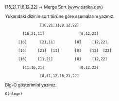 [16,21,11,8,12,22] -> Merge Sort (www.patika.dev)

Yukarıdaki dizinin sort türüne göre aşamalarını yazınız.

                    [16,21,11,8,12,22]
    
            [16,21,11]                [8,12,22]
            
          [16]      [21,11]         [8]     [12,22]

          [16]     [21]  [11]       [8]    [12]  [22]

          [16]     [11,21]          [8]     [12,22]

            [11,16,21]                [8,12,22]
            
                    [8,11,12,16,21,22]

Big-O gösterimini yazınız.

    O(nlogn)